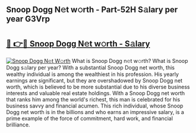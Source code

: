 ## Snoop Dogg N𝚎t w𝚘rth - Part-52H S𝚊lary per year G3Vrp

# <h2><a href="http://gc3lxj.nevu.top/?p=Snoop+Dogg">🔗 👉🔴 Snoop Dogg N𝚎t w𝚘rth - S𝚊lary</a></h2>

[![Snoop Dogg N𝚎t W𝚘rth](https://i.imgur.com/Oavwk0R.jpeg)](http://gc3lxj.nevu.top/?p=Snoop+Dogg)
What is Snoop Dogg n𝚎t w𝚘rth? What is Snoop Dogg s𝚊lary per year?
With a substantial Snoop Dogg net worth, this wealthy individual is among the wealthiest in his profession. His yearly earnings are significant, but they are overshadowed by Snoop Dogg net worth, which is believed to be more substantial due to his diverse business interests and valuable real estate holdings. With a Snoop Dogg net worth that ranks him among the world's richest, this man is celebrated for his business savvy and financial acumen. This rich individual, whose Snoop Dogg net worth is in the billions and who earns an impressive salary, is a prime example of the force of commitment, hard work, and financial brilliance.
